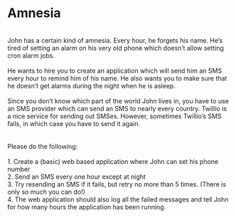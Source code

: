 # Amnesia
<br>
John has a certain kind of amnesia. Every hour, he forgets his name. He’s tired of setting an alarm on his very old phone which doesn’t allow setting cron alarm jobs.
<br><br>
He wants to hire you to create an application which will send him an SMS every hour to remind him of his name. He also wants you to make sure that he doesn’t get alarms during the night when he is asleep.
<br><br>
Since you don’t know which part of the world John lives in, you have to use an SMS provider which can send an SMS to nearly every country. Twillio is a nice service for sending out SMSes. However, sometimes Twillio’s SMS fails, in which case you have to send it again.
<br><br><br>
Please do the following:
<br><br>
1. Create a (basic) web based application where John can set his phone number<br>
2. Send an SMS every one hour except at night<br>
3. Try resending an SMS if it fails, but retry no more than 5 times. (There is only so much you can do!)<br>
4. The web application should also log all the failed messages and tell John for how many hours the application has been running.<br>
